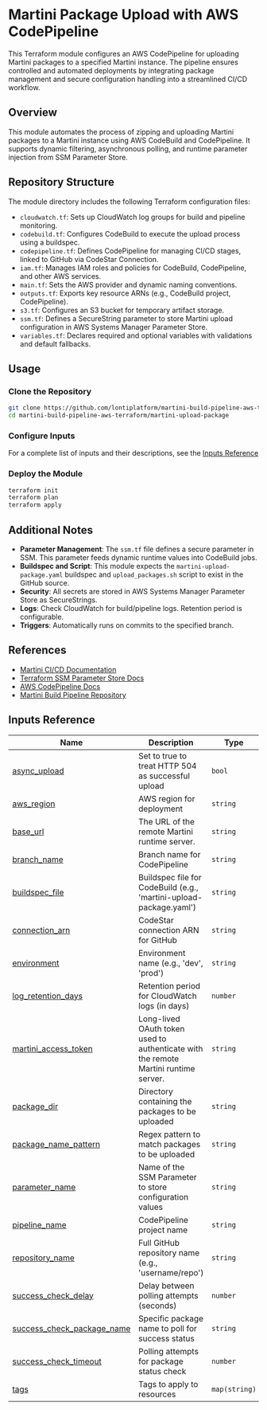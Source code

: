 # Martini Package Upload with AWS CodePipeline

This Terraform module configures an AWS CodePipeline for uploading Martini packages to a specified Martini instance. The pipeline ensures controlled and automated deployments by integrating package management and secure configuration handling into a streamlined CI/CD workflow.

## Overview

This module automates the process of zipping and uploading Martini packages to a Martini instance using AWS CodeBuild and CodePipeline. It supports dynamic filtering, asynchronous polling, and runtime parameter injection from SSM Parameter Store.

## Repository Structure

The module directory includes the following Terraform configuration files:

- `cloudwatch.tf`: Sets up CloudWatch log groups for build and pipeline monitoring.
- `codebuild.tf`: Configures CodeBuild to execute the upload process using a buildspec.
- `codepipeline.tf`: Defines CodePipeline for managing CI/CD stages, linked to GitHub via CodeStar Connection.
- `iam.tf`: Manages IAM roles and policies for CodeBuild, CodePipeline, and other AWS services.
- `main.tf`: Sets the AWS provider and dynamic naming conventions.
- `outputs.tf`: Exports key resource ARNs (e.g., CodeBuild project, CodePipeline).
- `s3.tf`: Configures an S3 bucket for temporary artifact storage.
- `ssm.tf`: Defines a SecureString parameter to store Martini upload configuration in AWS Systems Manager Parameter Store.
- `variables.tf`: Declares required and optional variables with validations and default fallbacks.

## Usage

### Clone the Repository

```bash
git clone https://github.com/lontiplatform/martini-build-pipeline-aws-terraform.git
cd martini-build-pipeline-aws-terraform/martini-upload-package
```

### Configure Inputs

For a complete list of inputs and their descriptions, see the [Inputs Reference](#inputs-reference)

### Deploy the Module

```bash
terraform init
terraform plan
terraform apply
```

## Additional Notes
- **Parameter Management**: The `ssm.tf` file defines a secure parameter in SSM. This parameter feeds dynamic runtime values into CodeBuild jobs.
- **Buildspec and Script**: This module expects the `martini-upload-package.yaml` buildspec and `upload_packages.sh` script to exist in the GitHub source.
- **Security**: All secrets are stored in AWS Systems Manager Parameter Store as SecureStrings.
- **Logs**: Check CloudWatch for build/pipeline logs. Retention period is configurable.
- **Triggers**: Automatically runs on commits to the specified branch.

## References
- [Martini CI/CD Documentation](https://developer.lonti.com/docs/martini/cicd/automated-deployment/aws-codepipeline)
- [Terraform SSM Parameter Store Docs](https://registry.terraform.io/providers/hashicorp/aws/latest/docs/resources/ssm_parameter)
- [AWS CodePipeline Docs](https://docs.aws.amazon.com/codepipeline)
- [Martini Build Pipeline Repository](https://github.com/lontiplatform/martini-build-pipeline-aws)

## Inputs Reference

| Name | Description | Type | Default | Required |
|------|-------------|------|---------|:--------:|
| <a name="input_async_upload"></a> [async\_upload](#input\_async\_upload) | Set to true to treat HTTP 504 as successful upload | `bool` | `"false"` | no |
| <a name="input_aws_region"></a> [aws\_region](#input\_aws\_region) | AWS region for deployment | `string` | n/a | yes |
| <a name="input_base_url"></a> [base\_url](#input\_base\_url) | The URL of the remote Martini runtime server. | `string` | n/a | yes |
| <a name="input_branch_name"></a> [branch\_name](#input\_branch\_name) | Branch name for CodePipeline | `string` | n/a | yes |
| <a name="input_buildspec_file"></a> [buildspec\_file](#input\_buildspec\_file) | Buildspec file for CodeBuild (e.g., 'martini-upload-package.yaml') | `string` | n/a | yes |
| <a name="input_connection_arn"></a> [connection\_arn](#input\_connection\_arn) | CodeStar connection ARN for GitHub | `string` | n/a | yes |
| <a name="input_environment"></a> [environment](#input\_environment) | Environment name (e.g., 'dev', 'prod') | `string` | `"dev"` | no |
| <a name="input_log_retention_days"></a> [log\_retention\_days](#input\_log\_retention\_days) | Retention period for CloudWatch logs (in days) | `number` | n/a | yes |
| <a name="input_martini_access_token"></a> [martini\_access\_token](#input\_martini\_access\_token) | Long-lived OAuth token used to authenticate with the remote Martini runtime server. | `string` | n/a | yes |
| <a name="input_package_dir"></a> [package\_dir](#input\_package\_dir) | Directory containing the packages to be uploaded | `string` | `"packages"` | no |
| <a name="input_package_name_pattern"></a> [package\_name\_pattern](#input\_package\_name\_pattern) | Regex pattern to match packages to be uploaded | `string` | `".*"` | no |
| <a name="input_parameter_name"></a> [parameter\_name](#input\_parameter\_name) | Name of the SSM Parameter to store configuration values | `string` | `"martini-upload-package"` | no |
| <a name="input_pipeline_name"></a> [pipeline\_name](#input\_pipeline\_name) | CodePipeline project name | `string` | n/a | yes |
| <a name="input_repository_name"></a> [repository\_name](#input\_repository\_name) | Full GitHub repository name (e.g., 'username/repo') | `string` | n/a | yes |
| <a name="input_success_check_delay"></a> [success\_check\_delay](#input\_success\_check\_delay) | Delay between polling attempts (seconds) | `number` | `30` | no |
| <a name="input_success_check_package_name"></a> [success\_check\_package\_name](#input\_success\_check\_package\_name) | Specific package name to poll for success status | `string` | `""` | no |
| <a name="input_success_check_timeout"></a> [success\_check\_timeout](#input\_success\_check\_timeout) | Polling attempts for package status check | `number` | `6` | no |
| <a name="input_tags"></a> [tags](#input\_tags) | Tags to apply to resources | `map(string)` | n/a | yes |
